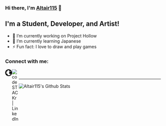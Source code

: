 ### Hi there, I'm [Altair115][website] 👋




## I'm a Student, Developer, and Artist!
- 🔭 I’m currently working on Project Hollow
- 🌱 I’m currently learning Japanese
- ⚡ Fun fact: I love to draw and play games

### Connect with me:

[<img align="left" alt="codeSTACKr.com" width="22px" src="https://raw.githubusercontent.com/iconic/open-iconic/master/svg/globe.svg" />][website]
[<img align="left" alt="codeSTACKr | LinkedIn" width="22px" src="https://cdn.jsdelivr.net/npm/simple-icons@v3/icons/linkedin.svg" />][linkedin]

<br />

---

<img align="left" alt="Altair115's Github Stats" src="https://github-readme-stats.codestackr.vercel.app/api?username=Altair115&show_icons=true&hide_border=true&theme=tokyonight "/>

[website]: https://altair115.github.io/
[linkedin]: https://www.linkedin.com/in/kevin-celinski/


<!--
**Altair115/Altair115** is a ✨ _special_ ✨ repository because its `README.md` (this file) appears on your GitHub profile.
